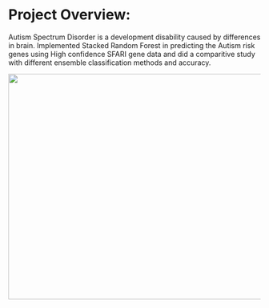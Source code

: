 # Project Overview:
Autism Spectrum Disorder is a development disability caused by differences in brain. Implemented Stacked Random Forest in predicting the Autism risk genes using High confidence SFARI gene data and did a comparitive study with different ensemble classification methods and accuracy.


<img src="https://github.com/yesh2805/Forecasting_Risk_Genes_SD2/assets/108167746/5a723ebb-ceae-47fc-8b41-8c2c3dff0a19" width="650" height="450">
